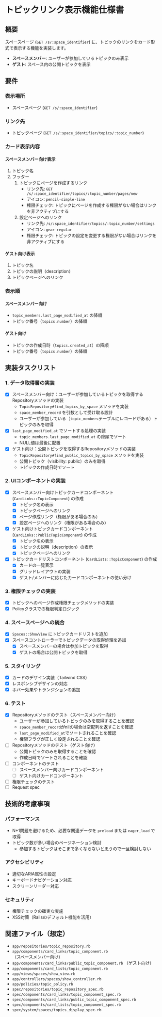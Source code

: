 # トピックリンク表示機能仕様書

## 概要

スペースページ (`GET /s/:space_identifier`) に、トピックのリンクをカード形式で表示する機能を実装します。

- **スペースメンバー**: ユーザーが参加しているトピックのみ表示
- **ゲスト**: スペース内の公開トピックを表示

## 要件

### 表示場所

- スペースページ (`GET /s/:space_identifier`)

### リンク先

- トピックページ (`GET /s/:space_identifier/topics/:topic_number`)

### カード表示内容

#### スペースメンバー向け表示

1. トピック名
2. フッター
   1. トピックにページを作成するリンク
      - リンク先: `GET /s/:space_identifier/topics/:topic_number/pages/new`
      - アイコン: `pencil-simple-line`
      - 権限チェック: トピックにページを作成する権限がない場合はリンクを非アクティブにする
   2. 設定ページへのリンク
      - リンク先: `/s/:space_identifier/topics/:topic_number/settings`
      - アイコン: `gear-regular`
      - 権限チェック: トピックの設定を変更する権限がない場合はリンクを非アクティブにする

#### ゲスト向け表示

1. トピック名
2. トピックの説明（description）
3. トピックページへのリンク

### 表示順

#### スペースメンバー向け

- `topic_members.last_page_modified_at` の降順
- トピック番号（`topics.number`）の降順

#### ゲスト向け

- トピックの作成日時（`topics.created_at`）の降順
- トピック番号（`topics.number`）の降順

## 実装タスクリスト

### 1. データ取得層の実装

- [x] スペースメンバー向け：ユーザーが参加しているトピックを取得するRepositoryメソッドの実装
  - `TopicRepository#find_topics_by_space` メソッドを実装
  - `space_member_record` を引数として受け取る設計
  - ユーザーが参加している（`topic_members`テーブルにレコードがある）トピックのみを取得
- [x] `last_page_modified_at` でソートする処理の実装
  - `topic_members.last_page_modified_at` の降順でソート
  - NULL値は最後に配置
- [x] ゲスト向け：公開トピックを取得するRepositoryメソッドの実装
  - `TopicRepository#find_public_topics_by_space` メソッドを実装
  - 公開トピック（visibility: public）のみを取得
  - トピックの作成日時でソート

### 2. UIコンポーネントの実装

- [x] スペースメンバー向けトピックカードコンポーネント (`CardLinks::TopicComponent`) の作成
  - [x] トピック名の表示
  - [x] トピックページへのリンク
  - [x] ページ作成リンク（権限がある場合のみ）
  - [x] 設定ページへのリンク（権限がある場合のみ）
- [x] ゲスト向けトピックカードコンポーネント (`CardLinks::PublicTopicComponent`) の作成
  - [x] トピック名の表示
  - [x] トピックの説明（description）の表示
  - [x] トピックページへのリンク
- [x] トピックカードリストコンポーネント (`CardLists::TopicComponent`) の作成
  - [x] カードの一覧表示
  - [x] グリッドレイアウトの実装
  - [x] ゲスト/メンバーに応じたカードコンポーネントの使い分け

### 3. 権限チェックの実装

- [x] トピックへのページ作成権限チェックメソッドの実装
- [x] Policyクラスでの権限判定ロジック

### 4. スペースページへの統合

- [x] `Spaces::ShowView` にトピックカードリストを追加
- [x] スペースコントローラーでトピックデータの取得処理を追加
  - [x] スペースメンバーの場合は参加トピックを取得
  - [x] ゲストの場合は公開トピックを取得

### 5. スタイリング

- [x] カードのデザイン実装（Tailwind CSS）
- [x] レスポンシブデザインの対応
- [x] ホバー効果やトランジションの追加

### 6. テスト

- [x] Repositoryメソッドのテスト（スペースメンバー向け）
  - ユーザーが参加しているトピックのみを取得することを確認
  - `space_member_record`がnilの場合は空配列を返すことを確認
  - `last_page_modified_at`でソートされることを確認
  - 権限フラグが正しく設定されることを確認
- [ ] Repositoryメソッドのテスト（ゲスト向け）
  - 公開トピックのみを取得することを確認
  - 作成日時でソートされることを確認
- [ ] コンポーネントのテスト
  - [ ] スペースメンバー向けカードコンポーネント
  - [ ] ゲスト向けカードコンポーネント
- [ ] 権限チェックのテスト
- [ ] Request spec

## 技術的考慮事項

### パフォーマンス

- N+1問題を避けるため、必要な関連データを `preload` または `eager_load` で取得
- トピック数が多い場合のページネーション検討
  - 参加するトピックはそこまで多くならないと思うので一旦検討しない

### アクセシビリティ

- 適切なARIA属性の設定
- キーボードナビゲーション対応
- スクリーンリーダー対応

### セキュリティ

- 権限チェックの確実な実施
- XSS対策（Railsのデフォルト機能を活用）

## 関連ファイル（想定）

- `app/repositories/topic_repository.rb`
- `app/components/card_links/topic_component.rb` （スペースメンバー向け）
- `app/components/card_links/public_topic_component.rb` （ゲスト向け）
- `app/components/card_lists/topic_component.rb`
- `app/views/spaces/show_view.rb`
- `app/controllers/spaces/show_controller.rb`
- `app/policies/topic_policy.rb`
- `spec/repositories/topic_repository_spec.rb`
- `spec/components/card_links/topic_component_spec.rb`
- `spec/components/card_links/public_topic_component_spec.rb`
- `spec/components/card_lists/topic_component_spec.rb`
- `spec/system/spaces/topics_display_spec.rb`
